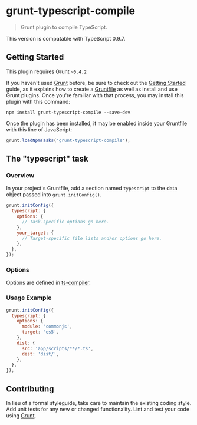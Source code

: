 # grunt-typescript-compile

> Grunt plugin to compile TypeScript.

This version is compatable with TypeScript 0.9.7.

## Getting Started
This plugin requires Grunt `~0.4.2`

If you haven't used [Grunt](http://gruntjs.com/) before, be sure to check out the [Getting Started](http://gruntjs.com/getting-started) guide, as it explains how to create a [Gruntfile](http://gruntjs.com/sample-gruntfile) as well as install and use Grunt plugins. Once you're familiar with that process, you may install this plugin with this command:

```shell
npm install grunt-typescript-compile --save-dev
```

Once the plugin has been installed, it may be enabled inside your Gruntfile with this line of JavaScript:

```js
grunt.loadNpmTasks('grunt-typescript-compile');
```

## The "typescript" task

### Overview
In your project's Gruntfile, add a section named `typescript` to the data object passed into `grunt.initConfig()`.

```js
grunt.initConfig({
  typescript: {
    options: {
      // Task-specific options go here.
    },
    your_target: {
      // Target-specific file lists and/or options go here.
    },
  },
});
```

### Options

Options are defined in [ts-compiler](https://github.com/jedmao/ts-compiler#tsicompileroptions).


### Usage Example

```js
grunt.initConfig({
  typescript: {
    options: {
      module: 'commonjs',
      target: 'es5',
    },
    dist: {
      src: 'app/scripts/**/*.ts',
      dest: 'dist/',
    },
  },
});
```

## Contributing
In lieu of a formal styleguide, take care to maintain the existing coding style. Add unit tests for any new or changed functionality. Lint and test your code using [Grunt](http://gruntjs.com/).
